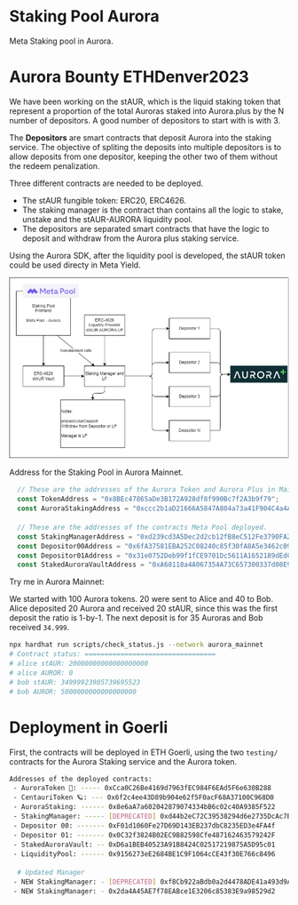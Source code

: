 # Staking Pool Aurora

Meta Staking pool in Aurora.

# Aurora Bounty ETHDenver2023

We have been working on the stAUR, which is the liquid staking token that represent a proportion of the total Auroras staked into Aurora.plus by the N number of depositors. A good number of depositors to start with is with 3.

The **Depositors** are smart contracts that deposit Aurora into the staking service. The objective of spliting the deposits into multiple depositors is to allow deposits from one depositor, keeping the other two of them without the redeem penalization.

Three different contracts are needed to be deployed.

- The stAUR fungible token: ERC20, ERC4626.
- The staking manager is the contract than contains all the logic to stake, unstake and the stAUR-AURORA liquidity pool.
- The depositors are separated smart contracts that have the logic to deposit and withdraw from the Aurora plus staking service.

Using the Aurora SDK, after the liquidity pool is developed, the stAUR token could be used directy in Meta Yield.

![Architecture](media/stakingAurora.png)

Address for the Staking Pool in Aurora Mainnet.

```js
  // These are the addresses of the Aurora Token and Aurora Plus in Mainnet.
  const TokenAddress = "0x8BEc47865aDe3B172A928df8f990Bc7f2A3b9f79";
  const AuroraStakingAddress = "0xccc2b1aD21666A5847A804a73a41F904C4a4A0Ec";

  // These are the addresses of the contracts Meta Pool deployed.
  const StakingManagerAddress = "0xd239cd3A5Dec2d2cb12fB8eC512Fe3790FA2cD0e";
  const Depositor00Address = "0x6fA37581EBA252C08240c85f30fA8A5e3462c09d";
  const Depositor01Address = "0x31e0752Deb99f1fCE9701Dc5611A1652189dEdC3";
  const StakedAuroraVaultAddress = "0xA68118a4A067354A73C657300337d08E9753fB3D";
```

Try me in Aurora Mainnet:

We started with 100 Aurora tokens. 20 were sent to Alice and 40 to Bob. Alice deposited 20 Aurora and received 20 stAUR, since this was the first deposit the ratio is 1-by-1. The next deposit is for 35 Auroras and Bob received `34.999`.

```sh
npx hardhat run scripts/check_status.js --network aurora_mainnet
# Contract status: =================================
# alice stAUR: 20000000000000000000
# alice AUROR: 0
# bob stAUR: 34999923905739695523
# bob AUROR: 5000000000000000000
```

# Deployment in Goerli

First, the contracts will be deployed in ETH Goerli, using the two `testing/` contracts for the Aurora Staking service and the Aurora token.

```sh
Addresses of the deployed contracts:
 - AuroraToken 💚: ----- 0xCca0C26Be4169d7963fEC984F6EAd5F6e630B288
 - CentauriToken 🪐: --- 0x6f2c4ee43D89b904e62f5F0acF68A37100C968D0
 - AuroraStaking: ------ 0x8e6aA7a602042879074334bB6c02c40A9385F522
 - StakingManager: ----- [DEPRECATED] 0xd44b2eC72C39538294d6e2735DcAc7BB5Ebf2cC6
 - Depositor 00: ------- 0xF01d1060Fe27D69D143EB237dbC8235ED3e4FA4f
 - Depositor 01: ------- 0x0C32f3824B02EC9B82598Cfe487162463579242F
 - StakedAuroraVault: -- 0xD6a1BEB40523A91B8424C02517219875A5D95c01
 - LiquidityPool: ------ 0x9156273eE2684BE1C9F1064cCE43f30E766c8496

  # Updated Manager
 - NEW StakingManager: - [DEPRECATED] 0xf8Cb922aBdb0a2d4478ADE41a493d9A11e0e6009
 - NEW StakingManager: - 0x2da4A45AE7f78EABce1E3206c85383E9a98529d2
```